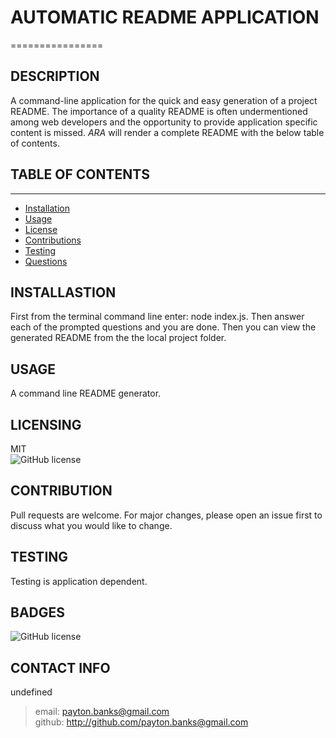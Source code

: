 
    
# AUTOMATIC README APPLICATION
================


## DESCRIPTION
A command-line application for the quick and easy generation of a project README. The importance of a quality README is often undermentioned among web developers and the opportunity to provide application specific content is missed. *ARA* will render a complete README with the below table of contents. 

## TABLE OF CONTENTS
-----
* [Installation](#installation)
* [Usage](#usage)
* [License](#license)
* [Contributions](#contributing)
* [Testing](#tests)
* [Questions](#questions)

## INSTALLASTION
First from the terminal command line enter: node index.js.  Then answer each of the prompted questions and you are done. Then you can view the generated README from the the local project folder.

## USAGE
A command line README generator.

## LICENSING
MIT   
![GitHub license](https://img.shields.io/badge/license-MIT-blue.svg)

## CONTRIBUTION
Pull requests are welcome. For major changes, please open an issue first to discuss what you would like to change.

## TESTING
Testing is application dependent.


## BADGES
![GitHub license](https://img.shields.io/badge/license-MIT-blue.svg)


## CONTACT INFO
undefined
>email: payton.banks@gmail.com \
>github: http://github.com/payton.banks@gmail.com


